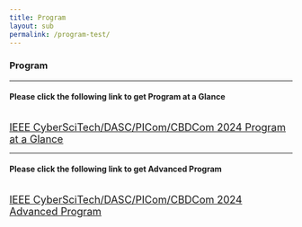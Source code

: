 ```yaml
---
title: Program
layout: sub
permalink: /program-test/
--- 
```


<h3>Program</h3>

<hr/>
<h4>Please click the following link to get Program at a Glance</h4>
<br>
<a href="/2024/assets/IEEE CyberSciTech_DASC_PICom_CBDCom 2024 Program at a Glance-10.24.pdf" target="_blank" style="font-size: 18px;"><u>IEEE CyberSciTech/DASC/PICom/CBDCom 2024 Program at a Glance</u></a>

<hr/>
<h4>Please click the following link to get Advanced Program</h4>
<br>
<a href="/2024/assets/IEEE CyberSciTech_DASC_PICom_CBDCom 2024 Advanced Program-10.24.pdf" target="_blank" style="font-size: 18px;"><u>IEEE CyberSciTech/DASC/PICom/CBDCom 2024 Advanced Program</u></a>